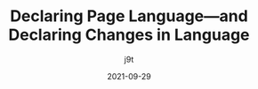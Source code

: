 ---
author: j9t
date: 2021-09-29
hidden: true
tags:
  - accessibility
  - html
  - user-agents
target_url: https://meiert.com/en/blog/changes-in-language/
title: Declaring Page Language—and Declaring Changes in Language
---